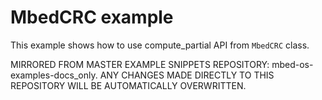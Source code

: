 # MbedCRC example

This example shows how to use compute_partial API from `MbedCRC` class.

MIRRORED FROM MASTER EXAMPLE SNIPPETS REPOSITORY: mbed-os-examples-docs_only.
ANY CHANGES MADE DIRECTLY TO THIS REPOSITORY WILL BE AUTOMATICALLY OVERWRITTEN.
